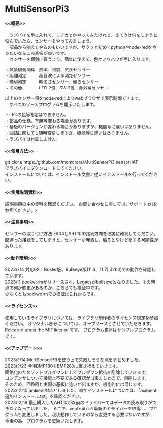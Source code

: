 # MultiSensorPi3

<h4><<概要>></h4>
　ラズパイを手に入れて、Ｌチカとかやってみたけれど、さて次は何をしようと悩んでいたら、センサーをやってみましょう。<br>
　部品から揃えてやるのもいいですが、サクッと初めてpythonやnode-redをやりたいならこの基板が良いです。<br>
　センサーを個別に買うより、簡単に使えて、色々ノウハウが手に入ります。
 
  ・気象観測関係　気温、湿度、気圧センサー<br>
  ・距離測定　　　超音波による測距センサー<br>
  ・環境測定　　　明るさセンサー、傾きセンサー<br>
  ・その他　　　　LED 2個、SW 2個、赤外線センサー<br>
  
  以上のセンサー類をnode-redによりwebブラウザで表示制御できます。<br>
　すべてのソースプログラムを開示いたします。<br>

・LEDの色等指定はできません。<br>
・部品の仕様、有無等変わる場合があります。 <br>
・基板のバージョンが変わる場合がありますが、機能等に違いはありません。<br>
・回路に関しても随時変更しますが、機能等に違いはありません。<br>
・ラズパイは付属しません。<br>

<h4><<使用方法>></h4>
git clone https://github.com/momorara/MultiSensorPi3 sensorHAT<br>
でラズパイにダウンロードしてください。<br>
インストールについては、インストール文書に従いインストールを行ってください。<br>

<h4><<使用説明資料>></h4>
説明書類の中の資料を確認ください。
お問い合わせに関しては、サポート.txtを参照ください。><br>

<h4><<注意事項>></h4>
センサーの取り付け方法 SR04とAHT10の接続方向を確実に確認してください。<br>
間違った接続をしてしまうと、センサーが発熱し、触るとやけどをする可能性があります。<br>

<h4><<動作環境>>></h4>
2023/8/4 対応OS：Buster版、Bullseye版(11.6、11.7)(32bit)での動作を確認しています。<br>
2023/11 bookwormがリリースされ、Legacyがbullseyeとなりました。その時点で何か変更があるのか、こちらでも検証中です。<br>
少なくともbookwormでの検証はこれからです。<br>

<h4><<ライセンス>></h4>
使用しているライブラリについては、ライブラリ制作者のライセンス規定を参照ください。
オリジナル部分については、オープソースとさせていただきます。
Released under the MIT license です。
プログラム自体はサンプルプログラムです。

<h4><<アップデート>></h4>
2023/9/14 MultiSensorPi3を使う上で失敗しそうな点をまとめました。<br>
2023/9/23 今後BMP180をBMP280に置き換えていきます。<br>
簡略化のためソフトプルダウンにしてプルダウン抵抗を削除していきます。<br>
コンデンサについて機能上不要である確認が出来ましたので、削除します。<br>
そのため、回路図と実際の基板に違いが出ますが、機能的には同じです。<br>
2023/12/10 ambient対応としました。追加インストールについては、「ambient追加インストール.txt」を確認ください。<br>
2023/12/19 最近購入したAHT10が以前のドライバーではデータの読み取りができなくなっていました。
そこで、adafruitから最新のドライバーを取得し、プログラムも変更しました。現状動作しているのなら変更する必要はないですが、
今後の為、プログラムを交換いたします。

